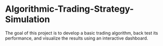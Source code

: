 # Algorithmic-Trading-Strategy-Simulation
The goal of this project is to develop a basic trading algorithm, back test its performance, and visualize the results using an interactive dashboard.
